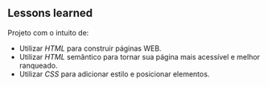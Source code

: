 ## Lessons learned

Projeto com o intuito de:

* Utilizar _HTML_ para construir páginas WEB.
* Utilizar _HTML_ semântico para tornar sua página mais acessível e melhor ranqueado.
* Utilizar _CSS_ para adicionar estilo e posicionar elementos.
